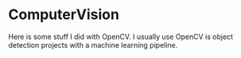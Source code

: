 # ComputerVision
Here is some stuff I did with OpenCV. I usually use OpenCV is object detection projects with a machine learning pipeline. 
